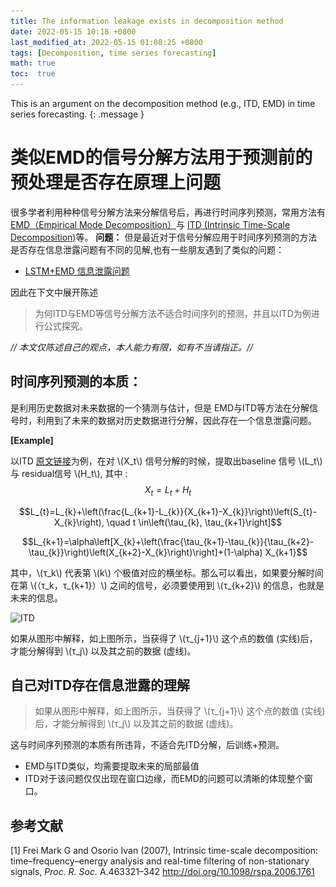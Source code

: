 ```yaml
---
title: The information leakage exists in decomposition method
date: 2022-05-15 10:18 +0800
last_modified_at: 2022-05-15 01:08:25 +0800
tags: [Decomposition, time series forecasting]
math: true
toc:  true
---
```

This is an argument on the decomposition method (e.g., ITD, EMD) in time series forecasting.
{: .message }

# 类似EMD的信号分解方法用于预测前的预处理是否存在原理上问题
  
  很多学者利用种种信号分解方法来分解信号后，再进行时间序列预测，常用方法有[EMD（Empirical Mode Decomposition）](https://zhuanlan.zhihu.com/p/40005057)与 [ITD (Intrinsic Time-Scale Decomposition)](https://ww2.mathworks.cn/matlabcentral/fileexchange/69380-intrinsic-time-scale-decomposition-itd?s_tid=srchtitle)等。
 **问题：** 但是最近对于信号分解应用于时间序列预测的方法是否存在信息泄露问题有不同的见解,也有一些朋友遇到了类似的问题：
 - [LSTM+EMD 信息泄露问题](https://www.zhihu.com/question/344152054)
 
因此在下文中展开陈述
 > 为何ITD与EMD等信号分解方法不适合时间序列的预测，并且以ITD为例进行公式探究。

 *// 本文仅陈述自己的观点，本人能力有限，如有不当请指正。//*
## 时间序列预测的本质： 
是利用历史数据对未来数据的一个猜测与估计，但是 EMD与ITD等方法在分解信号时，利用到了未来的数据对历史数据进行分解，因此存在一个信息泄露问题。

**[Example]**

以ITD [原文链接](https://royalsocietypublishing.org/doi/full/10.1098/rspa.2006.1761)为例，在对 \\\(Χ_t\\\) 信号分解的时候，提取出baseline 信号 \\\(L_t\\\) 与 residual信号 \\\(H_t\\\), 其中 :
$$
X_t =L_t +H_t
$$ 

$$L_{t}=L_{k}+\left(\frac{L_{k+1}-L_{k}}{X_{k+1}-X_{k}}\right)\left(S_{t}-X_{k}\right), \quad t \in\left(\tau_{k}, \tau_{k+1}\right]$$
 
 $$L_{k+1}=\alpha\left[X_{k}+\left(\frac{\tau_{k+1}-\tau_{k}}{\tau_{k+2}-\tau_{k}}\right)\left(X_{k+2}-X_{k}\right)\right]+(1-\alpha) X_{k+1}$$
 
其中，\\\(τ_k\\\) 代表第 \\\(k\\\) 个极值对应的横坐标。那么可以看出，如果要分解时间在第 \\\(（τ_k，τ_{k+1}）\\\) 之间的信号，必须要使用到 \\\(τ_{k+2}\\\) 的信息，也就是未来的信息。

![ITD](\images\../images/itd.png)

如果从图形中解释，如上图所示，当获得了 \\\(τ_{j+1}\\\) 这个点的数值 (实线)后，才能分解得到 \\\(τ_j\\\) 以及其之前的数据 (虚线)。

## 自己对ITD存在信息泄露的理解
> 如果从图形中解释，如上图所示，当获得了 \\\(τ_{j+1}\\\) 这个点的数值 (实线)后，才能分解得到 \\\(τ_j\\\) 以及其之前的数据 (虚线)。
> 
这与时间序列预测的本质有所违背，不适合先ITD分解，后训练+预测。
- EMD与ITD类似，均需要提取未来的局部最值
- ITD对于该问题仅仅出现在窗口边缘，而EMD的问题可以清晰的体现整个窗口。

## 参考文献
[1] Frei Mark G and Osorio Ivan (2007), Intrinsic time-scale decomposition: time–frequency–energy analysis and real-time filtering of non-stationary signals, *Proc. R. Soc.* A.463321–342
http://doi.org/10.1098/rspa.2006.1761